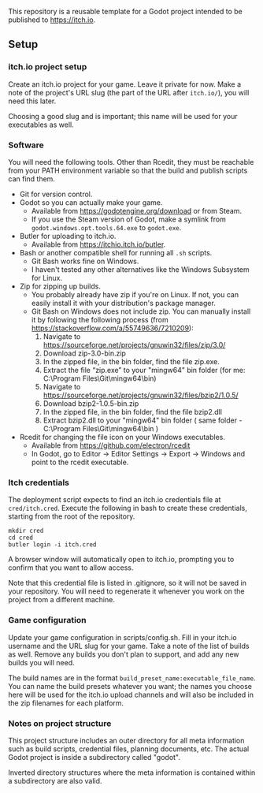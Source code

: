 This repository is a reusable template for a Godot project intended to be
published to https://itch.io.

## Setup

### itch.io project setup

Create an itch.io project for your game. Leave it private for now. Make a note 
of the project's URL slug (the part of the URL after `itch.io/`), you will need
this later.

Choosing a good slug and is important; this name will be used for your 
executables as well.

### Software

You will need the following tools. Other than Rcedit, they must be reachable
from your PATH environment variable so that the build and publish scripts can
find them.

- Git for version control.
- Godot so you can actually make your game.
  - Available from https://godotengine.org/download or from Steam.
  - If you use the Steam version of Godot, make a symlink from 
    `godot.windows.opt.tools.64.exe` to `godot.exe`.
- Butler for uploading to itch.io.
  - Available from https://itchio.itch.io/butler.
- Bash or another compatible shell for running all `.sh` scripts. 
  - Git Bash works fine on Windows.
  - I haven't tested any other alternatives like the Windows Subsystem for 
    Linux.
- Zip for zipping up builds.
  - You probably already have zip if you're on Linux. If not, you can easily
    install it with your distribution's package manager.
  - Git Bash on Windows does not include zip. You can manually install it by
    following the following process (from 
    https://stackoverflow.com/a/55749636/7210209):
    1. Navigate to https://sourceforge.net/projects/gnuwin32/files/zip/3.0/
    2. Download zip-3.0-bin.zip
    3. In the zipped file, in the bin folder, find the file zip.exe.
    4. Extract the file “zip.exe” to your "mingw64" bin folder (for me: 
       C:\Program Files\Git\mingw64\bin)
    5. Navigate to https://sourceforge.net/projects/gnuwin32/files/bzip2/1.0.5/
    6. Download bzip2-1.0.5-bin.zip
    7. In the zipped file, in the bin folder, find the file bzip2.dll
    8. Extract bzip2.dll to your "mingw64" bin folder ( same folder - 
       C:\Program Files\Git\mingw64\bin )
- Rcedit for changing the file icon on your Windows executables.
  - Available from https://github.com/electron/rcedit
  - In Godot, go to Editor -> Editor Settings -> Export -> Windows and point to
    the rcedit executable.

### Itch credentials

The deployment script expects to find an itch.io credentials file at 
`cred/itch.cred`. Execute the following in bash to create these credentials,
starting from the root of the repository.

```
mkdir cred
cd cred
butler login -i itch.cred
```

A browser window will automatically open to itch.io, prompting you to confirm
that you want to allow access.

Note that this credential file is listed in .gitignore, so it will not be saved
in your repository. You will need to regenerate it whenever you work on the
project from a different machine.

### Game configuration

Update your game configuration in scripts/config.sh. Fill in your itch.io
username and the URL slug for your game. Take a note of the list of builds as
well. Remove any builds you don't plan to support, and add any new builds you
will need.

The build names are in the format `build_preset_name:executable_file_name`. 
You can name the build presets whatever you want; the names you choose here
will be used for the itch.io upload channels and will also be included in the
zip filenames for each platform.

### Notes on project structure

This project structure includes an outer directory for all meta information such
as build scripts, credential files, planning documents, etc. The actual Godot
project is inside a subdirectory called "godot".

Inverted directory structures where the meta information is contained within a
subdirectory are also valid.

